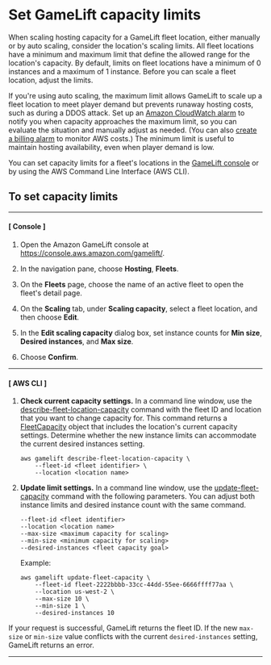 # Set GameLift capacity limits<a name="fleets-capacity-limits"></a>

When scaling hosting capacity for a GameLift fleet location, either manually or by auto scaling, consider the location's scaling limits\. All fleet locations have a minimum and maximum limit that define the allowed range for the location's capacity\. By default, limits on fleet locations have a minimum of 0 instances and a maximum of 1 instance\. Before you can scale a fleet location, adjust the limits\.

If you're using auto scaling, the maximum limit allows GameLift to scale up a fleet location to meet player demand but prevents runaway hosting costs, such as during a DDOS attack\. Set up an [Amazon CloudWatch alarm](https://docs.aws.amazon.com/AmazonCloudWatch/latest/monitoring/AlarmThatSendsEmail.html) to notify you when capacity approaches the maximum limit, so you can evaluate the situation and manually adjust as needed\. \(You can also [create a billing alarm](https://docs.aws.amazon.com/AmazonCloudWatch/latest/monitoring/monitor_estimated_charges_with_cloudwatch.html) to monitor AWS costs\.\) The minimum limit is useful to maintain hosting availability, even when player demand is low\.

You can set capacity limits for a fleet's locations in the [GameLift console](https://console.aws.amazon.com/gamelift/) or by using the AWS Command Line Interface \(AWS CLI\)\.

## To set capacity limits<a name="fleets-capacity-limits-console"></a>

------
#### [ Console ]

1. Open the Amazon GameLift console at [https://console\.aws\.amazon\.com/gamelift/](https://console.aws.amazon.com/gamelift/)\.

1. In the navigation pane, choose **Hosting**, **Fleets**\.

1. On the **Fleets** page, choose the name of an active fleet to open the fleet's detail page\.

1. On the **Scaling** tab, under **Scaling capacity**, select a fleet location, and then choose **Edit**\.

1. In the **Edit scaling capacity** dialog box, set instance counts for **Min size**, **Desired instances**, and **Max size**\.

1. Choose **Confirm**\.

------
#### [ AWS CLI ]

1. **Check current capacity settings\.** In a command line window, use the [describe\-fleet\-location\-capacity](https://docs.aws.amazon.com/cli/latest/reference/gamelift/describe-fleet-location-capacity.html) command with the fleet ID and location that you want to change capacity for\. This command returns a [FleetCapacity](https://docs.aws.amazon.com/gamelift/latest/apireference/API_FleetCapacity.html) object that includes the location's current capacity settings\. Determine whether the new instance limits can accommodate the current desired instances setting\.

   ```
   aws gamelift describe-fleet-location-capacity \
       --fleet-id <fleet identifier> \
       --location <location name>
   ```

1. **Update limit settings\.** In a command line window, use the [update\-fleet\-capacity](https://docs.aws.amazon.com/cli/latest/reference/gamelift/update-fleet-capacity.html) command with the following parameters\. You can adjust both instance limits and desired instance count with the same command\.

   ```
   --fleet-id <fleet identifier>
   --location <location name>
   --max-size <maximum capacity for scaling>
   --min-size <minimum capacity for scaling>
   --desired-instances <fleet capacity goal>
   ```

   Example:

   ```
   aws gamelift update-fleet-capacity \
       --fleet-id fleet-2222bbbb-33cc-44dd-55ee-6666ffff77aa \
       --location us-west-2 \
       --max-size 10 \
       --min-size 1 \
       --desired-instances 10
   ```

If your request is successful, GameLift returns the fleet ID\. If the new `max-size` or `min-size` value conflicts with the current `desired-instances` setting, GameLift returns an error\.

------